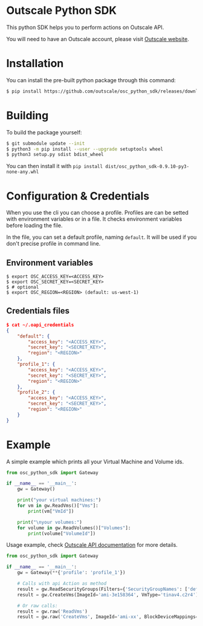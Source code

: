 # Outscale Python SDK

This python SDK helps you to perform actions on Outscale API.

You will need to have an Outscale account, please visit [Outscale website](https://outscale.com/).

# Installation

You can install the pre-built python package through this command: 

```bash
$ pip install https://github.com/outscale/osc_python_sdk/releases/download/0.9.11/osc_python_sdk-0.9.11-py3-none-any.whl
```

# Building

To build the package yourself:
```bash
$ git submodule update --init
$ python3 -m pip install --user --upgrade setuptools wheel
$ python3 setup.py sdist bdist_wheel
```

You can then install it with `pip install dist/osc_python_sdk-0.9.10-py3-none-any.whl`

# Configuration & Credentials

When you use the cli you can choose a profile. Profiles are can be setted with environment variables or in a file.
It checks environment variables before loading the file.

In the file, you can set a default profile, naming `default`. It will be used if you don't precise profile in command line.

## Environment variables

```
$ export OSC_ACCESS_KEY=<ACCESS_KEY>
$ export OSC_SECRET_KEY=<SECRET_KEY>
$ # optional
$ export OSC_REGION=<REGION> (default: us-west-1)
```

## Credentials files

```json
$ cat ~/.oapi_credentials
{
    "default": {
        "access_key": "<ACCESS_KEY>",
        "secret_key": "<SECRET_KEY>",
        "region": "<REGION>"
    },
    "profile_1": {
        "access_key": "<ACCESS_KEY>",
        "secret_key": "<SECRET_KEY>",
        "region": "<REGION>"
    },
    "profile_2": {
        "access_key": "<ACCESS_KEY>",
        "secret_key": "<SECRET_KEY>",
        "region": "<REGION>"
    }
}
```

# Example

A simple example which prints all your Virtual Machine and Volume ids.
```python
from osc_python_sdk import Gateway

if __name__ == '__main__':
    gw = Gateway()

    print("your virtual machines:")
    for vm in gw.ReadVms()["Vms"]:
        print(vm["VmId"])

    print("\nyour volumes:")
    for volume in gw.ReadVolumes()["Volumes"]:
        print(volume["VolumeId"])
```

Usage example, check [Outscale API documentation](https://docs-beta.outscale.com/) for more details.
```python
from osc_python_sdk import Gateway

if __name__ == '__main__':
    gw = Gateway(**{'profile': 'profile_1'})

    # Calls with api Action as method
    result = gw.ReadSecurityGroups(Filters={'SecurityGroupNames': ['default']})
    result = gw.CreateVms(ImageId='ami-3e158364', VmType='tinav4.c2r4')

    # Or raw calls:
    result = gw.raw('ReadVms')
    result = gw.raw('CreateVms', ImageId='ami-xx', BlockDeviceMappings=[{'/dev/sda1': {'Size': 10}}], SecurityGroupIds=['sg-aaa', 'sg-bbb'], Wrong='wrong')
```
